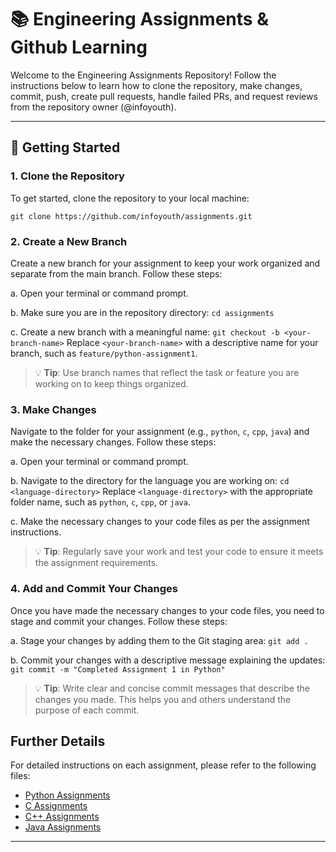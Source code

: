 # 📚 Engineering Assignments & Github Learning
Welcome to the Engineering Assignments Repository!
Follow the instructions below to learn how to clone the repository, make changes, commit, push, create pull requests, handle failed PRs, and request reviews from the repository owner (@infoyouth).

---

## 🚀 Getting Started

### 1. Clone the Repository
To get started, clone the repository to your local machine:
```
git clone https://github.com/infoyouth/assignments.git
```
### 2. Create a New Branch
Create a new branch for your assignment to keep your work organized and separate from the main branch. Follow these steps:

a. Open your terminal or command prompt.

b. Make sure you are in the repository directory:
    ```
    cd assignments
    ```

c. Create a new branch with a meaningful name:
    ```
    git checkout -b <your-branch-name>
    ```
    Replace `<your-branch-name>` with a descriptive name for your branch, such as `feature/python-assignment1`.

> 💡 **Tip**: Use branch names that reflect the task or feature you are working on to keep things organized.

### 3. Make Changes
Navigate to the folder for your assignment (e.g., `python`, `c`, `cpp`, `java`) and make the necessary changes. Follow these steps:

a. Open your terminal or command prompt.

b. Navigate to the directory for the language you are working on:
    ```
    cd <language-directory>
    ```
    Replace `<language-directory>` with the appropriate folder name, such as `python`, `c`, `cpp`, or `java`.

c. Make the necessary changes to your code files as per the assignment instructions.

> 💡 **Tip**: Regularly save your work and test your code to ensure it meets the assignment requirements.

### 4. Add and Commit Your Changes
Once you have made the necessary changes to your code files, you need to stage and commit your changes. Follow these steps:

a. Stage your changes by adding them to the Git staging area:
    ```
    git add .
    ```

b. Commit your changes with a descriptive message explaining the updates:
    ```
    git commit -m "Completed Assignment 1 in Python"
    ```

> 💡 **Tip**: Write clear and concise commit messages that describe the changes you made. This helps you and others understand the purpose of each commit.

## Further Details

For detailed instructions on each assignment, please refer to the following files:

- [Python Assignments](./python/instructions.md)
- [C Assignments](./c/instructions.md)
- [C++ Assignments](./cpp/instructions.md)
- [Java Assignments](./java/instructions.md)

---
